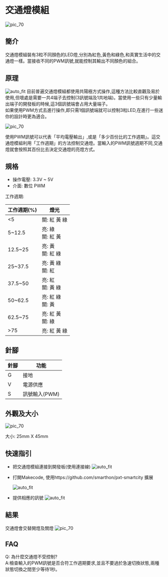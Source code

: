 # 交通燈模組

![pic_70](images/Traffic_Light_0.jpg)
## 簡介
交通燈模組裝有3粒不同顏色的LED燈,分別為紅色,黃色和綠色,和真實生活中的交通燈一樣。當接收不同的PWM訊號,就能控制其輸出不同顏色的組合。
<P>


## 原理
![auto_fit](images/Traffic_Light_1.png)
目前普遍交通燈模組都使用共陽極方式操作,這種方法比較直觀及易於使用,但壞處是需要一共4端子去控制(3訊號端及1共地端)。當使用一些只有少量輸出端子的開發板的時候,這3個訊號端會占用大量端子。<BR>
如果使用PWM方式去進行操作,即只需1個訊號端就可以控制3粒LED,在進行一些迷你的設計時更為適合。<P>
![pic_70](images/Traffic_Light_2.png)

使用PWM訊號可以代表「平均電壓輸出」,或是「多少百份比的工作週期」。這交通燈模組利用「工作週期」的方法控制交通燈。當輸入的PWM訊號週期不同,交通燈就會按照其百份比去決定交通燈的亮燈方式。<P>

## 規格
* 操作電壓: 3.3V ~ 5V
* 介面: 數位 PWM

工作週期:<BR>

|工作週期(%)|燈光|
|--|--|
|<5|關: 紅 黃 綠|
|5~12.5|亮: 綠<BR>關: 紅 黃|
|12.5~25|亮: 黃<BR>關: 紅 綠|
|25~37.5|亮: 黃 綠<BR>關: 紅|
|37.5~50|亮: 紅<BR>關: 黃 綠|
|50~62.5|亮: 紅 綠<BR>關: 黃|
|62.5~75|亮: 紅 黃<BR>關: 綠|
|>75|亮: 紅 黃 綠|

## 針腳

|針腳|功能|
|--|--|
|G|接地|
|V|電源供應|
|S|訊號輸入(PWM)|

## 外觀及大小
![pic_70](images/Traffic_Light_3.png)

大小: 25mm X 45mm

## 快速指引

* 把交通燈模組連接到開發板(使用連接線)
![auto_fit](images/Traffic_Light_4.png)<P>

* 打開Makecode, 使用https://github.com/smarthon/pxt-smartcity 擴展<P>
![auto_fit](images/Traffic_Light_5.png)<P>

* 提供相應的訊號
![auto_fit](images/Traffic_Light_6.png)

## 結果
交通燈會交替開燈及關燈
![pic_70](images/Traffic_Light_7.gif)

## FAQ

Q: 為什麼交通燈不受控制?<BR>
A:檢查輸入的PWM訊號是否合符工作週期要求,並且不要過於急速切換狀態,兩種狀態切換之間至少等待1秒。



